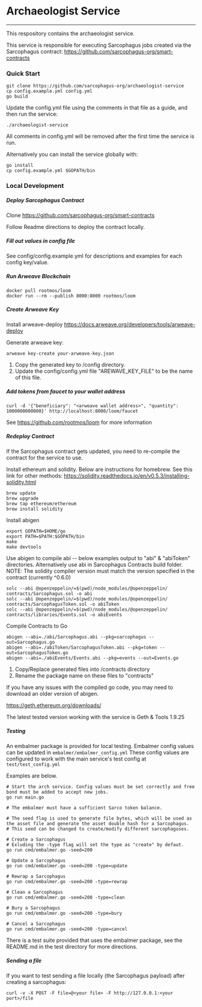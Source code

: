 # Archaeologist Service
---
This respository contains the archaeologist service. 

This service is responsible for executing Sarcophagus jobs created via the Sarcophagus contract:
https://github.com/sarcophagus-org/smart-contracts

### Quick Start
```
git clone https://github.com/sarcophagus-org/archaeologist-service
cp config.example.yml config.yml
go build
```

Update the config.yml file using the comments in that file as a guide, and then run the service:
```
./archaeologist-service
```

All comments in config.yml will be removed after the first time the service is run.

Alternatively you can install the service globally with:

```
go install
cp config.example.yml $GOPATH/bin
```


### Local Development 
##### Deploy Sarcophagus Contract
Clone https://github.com/sarcophagus-org/smart-contracts

Follow Readme directions to deploy the contract locally.

##### Fill out values in config file
See config/config.example.yml for descriptions and examples for each config key/value.

##### Run Arweave Blockchain
```
docker pull rootmos/loom
docker run --rm --publish 8000:8000 rootmos/loom
```

##### Create Arweave Key
Install arweave-deploy
https://docs.arweave.org/developers/tools/arweave-deploy

Generate arweave key:
```
arweave key-create your-arweave-key.json
```

1. Copy the generated key to /config directory.
2. Update the config/config.yml file "AREWAVE_KEY_FILE" to be the name of this file.

##### Add tokens from faucet to your wallet address
```
curl -d '{"beneficiary": "<arweave wallet address>", "quantity": 1000000000000}' http://localhost:8000/loom/faucet
```

See https://github.com/rootmos/loom for more information

##### Redeploy Contract
If the Sarcophagus contract gets updated, you need to re-compile the contract for the service to use.

Install ethereum and solidity. Below are instructions for homebrew. See this link for other methods:
https://solidity.readthedocs.io/en/v0.5.3/installing-solidity.html

```
brew update
brew upgrade
brew tap ethereum/ethereum
brew install solidity
```

Install abigen
```
export GOPATH=$HOME/go
export PATH=$PATH:$GOPATH/bin
make
make devtools
```

Use abigen to compile abi -- below examples output to "abi" & "abiToken" directories. Alternatively use abi in Sarcophagus Contracts build folder.
NOTE: The solidity compiler version must match the version specified in the contract (currently ^0.6.0)
```
solc --abi @openzeppelin/=$(pwd)/node_modules/@openzeppelin/ contracts/Sarcophagus.sol -o abi
solc --abi @openzeppelin/=$(pwd)/node_modules/@openzeppelin/ contracts/SarcophagusToken.sol -o abiToken
solc --abi @openzeppelin/=$(pwd)/node_modules/@openzeppelin/ contracts/libraries/Events.sol -o abiEvents
```

Compile Contracts to Go
```
abigen --abi=./abi/Sarcophagus.abi --pkg=sarcophagus --out=Sarcophagus.go
abigen --abi=./abiToken/SarcophagusToken.abi --pkg=token --out=SarcophagusToken.go
abigen --abi=./abiEvents/Events.abi --pkg=events --out=Events.go
```

1. Copy/Replace generated files into /contracts directory
2. Rename the package name on these files to "contracts"

If you have any issues with the compiled go code, you may need to download an older version of abigen.

https://geth.ethereum.org/downloads/

The latest tested version working with the service is Geth & Tools 1.9.25

##### Testing
An embalmer package is provided for local testing. 
Embalmer config values can be updated in `embalmer/embalmer_config.yml`
These config values are configured to work with the main service's test config at `test/test_config.yml`

Examples are below.
```
# Start the arch service. Config values must be set correctly and free bond must be added to accept new jobs.
go run main.go

# The embalmer must have a sufficient Sarco token balance.

# The seed flag is used to generate file bytes, which will be used as the asset file and generate the asset double hash for a Sarcophagus.
# This seed can be changed to create/modify different sarcophaguses. 

# Create a Sarcophagus
# Exluding the -type flag will set the type as "create" by defaut.
go run cmd/embalmer.go -seed=200

# Update a Sarcophagus
go run cmd/embalmer.go -seed=200 -type=update

# Rewrap a Sarcophagus
go run cmd/embalmer.go -seed=200 -type=rewrap

# Clean a Sarcophagus
go run cmd/embalmer.go -seed=200 -type=clean

# Bury a Sarcophagus
go run cmd/embalmer.go -seed=200 -type=bury

# Cancel a Sarcophagus
go run cmd/embalmer.go -seed=200 -type=cancel
```

There is a test suite provided that uses the embalmer package, see the README.md in the test directory for more directions.

##### Sending a file
If you want to test sending a file locally (the Sarcophagus payload) after creating a sarcophagus: 
```
curl -v -X POST -F file=@<your file> -F http://127.0.0.1:<your port>/file
```